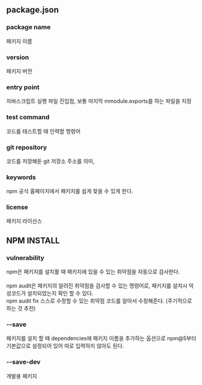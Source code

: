 ## package.json

### package name
패키지 이름

### version
패키지 버전

### entry point
자바스크립트 실행 파일 진입점, 보통 마지막 mmodule.exports를 하는 파일을 지정

### test command
코드를 테스트할 때 인력할 명령어

### git repository
코드를 저장해둔 git 저장소 주소를 의미,

### keywords
npm 공식 홈페이지에서 패키지를 쉽게 찾을 수 있게 한다.

### license
패키지 라이선스


## NPM INSTALL

### vulnerability
npm은 패키지를 설치활 때 패키지에 있을 수 있는 취약점을 자동으로 검사한다. <br>
<br>
npm audit은 패키지의 알려진 취약점을 검사할 수 있는 명령어로, 패키지를 설치시 악성코드가 설치되었는지 확인 할 수 있다.<br>
npm audit fix 스스로 수정할 수 있는 취약점 코드를 알아서 수정해준다. (주기적으로 하는 것 추천)<br>


### --save
패키지를 설치 할 때 dependencies에 패키지 이름을 추가하는 옵션으로
npm@5부터 기본값으로 설정되어 있어 따로 입력하지 않아도 된다.

### --save-dev
개발용 패키지

